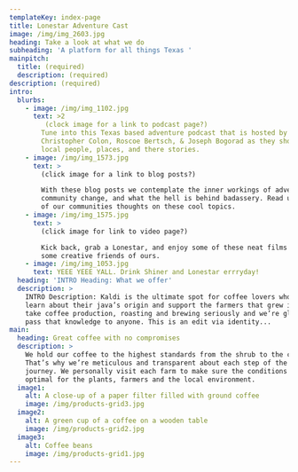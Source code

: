 ```yaml
---
templateKey: index-page
title: Lonestar Adventure Cast
image: /img/img_2603.jpg
heading: Take a look at what we do
subheading: 'A platform for all things Texas '
mainpitch:
  title: (required)
  description: (required)
description: (required)
intro:
  blurbs:
    - image: /img/img_1102.jpg
      text: >2
         (clock image for a link to podcast page?)
        Tune into this Texas based adventure podcast that is hosted by
        Christopher Colon, Roscoe Bertsch, & Joseph Bogorad as they showcase
        local people, places, and there stories.
    - image: /img/img_1573.jpg
      text: >
        (click image for a link to blog posts?)

        With these blog posts we contemplate the inner workings of adventure,
        community change, and what the hell is behind badassery. Read up on some
        of our communities thoughts on these cool topics.
    - image: /img/img_1575.jpg
      text: >
        (click image for link to video page?)

        Kick back, grab a Lonestar, and enjoy some of these neat films made by
        some creative friends of ours.
    - image: /img/img_1053.jpg
      text: YEEE YEEE YALL. Drink Shiner and Lonestar errryday!
  heading: 'INTRO Heading: What we offer'
  description: >
    INTRO Description: Kaldi is the ultimate spot for coffee lovers who want to
    learn about their java’s origin and support the farmers that grew it. We
    take coffee production, roasting and brewing seriously and we’re glad to
    pass that knowledge to anyone. This is an edit via identity...
main:
  heading: Great coffee with no compromises
  description: >
    We hold our coffee to the highest standards from the shrub to the cup.
    That’s why we’re meticulous and transparent about each step of the coffee’s
    journey. We personally visit each farm to make sure the conditions are
    optimal for the plants, farmers and the local environment.
  image1:
    alt: A close-up of a paper filter filled with ground coffee
    image: /img/products-grid3.jpg
  image2:
    alt: A green cup of a coffee on a wooden table
    image: /img/products-grid2.jpg
  image3:
    alt: Coffee beans
    image: /img/products-grid1.jpg
---
```


